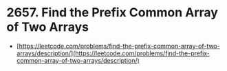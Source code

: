 # 2657. Find the Prefix Common Array of Two Arrays

- [https://leetcode.com/problems/find-the-prefix-common-array-of-two-arrays/description/](https://leetcode.com/problems/find-the-prefix-common-array-of-two-arrays/description/)
